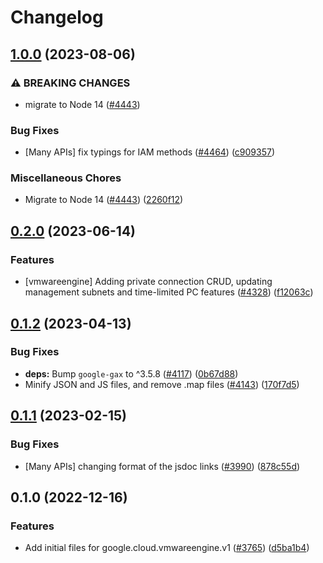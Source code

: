 # Changelog

## [1.0.0](https://github.com/googleapis/google-cloud-node/compare/vmwareengine-v0.2.0...vmwareengine-v1.0.0) (2023-08-06)


### ⚠ BREAKING CHANGES

* migrate to Node 14 ([#4443](https://github.com/googleapis/google-cloud-node/issues/4443))

### Bug Fixes

* [Many APIs] fix typings for IAM methods ([#4464](https://github.com/googleapis/google-cloud-node/issues/4464)) ([c909357](https://github.com/googleapis/google-cloud-node/commit/c90935765ceee0eea6b9ce21a151707df142cf7d))


### Miscellaneous Chores

* Migrate to Node 14 ([#4443](https://github.com/googleapis/google-cloud-node/issues/4443)) ([2260f12](https://github.com/googleapis/google-cloud-node/commit/2260f12543d171bda95345e53475f5f0fdc45770))

## [0.2.0](https://github.com/googleapis/google-cloud-node/compare/vmwareengine-v0.1.2...vmwareengine-v0.2.0) (2023-06-14)


### Features

* [vmwareengine] Adding private connection CRUD, updating management subnets and time-limited PC features ([#4328](https://github.com/googleapis/google-cloud-node/issues/4328)) ([f12063c](https://github.com/googleapis/google-cloud-node/commit/f12063c60a4c8ea05e6269babe2eaa6775974c6f))

## [0.1.2](https://github.com/googleapis/google-cloud-node/compare/vmwareengine-v0.1.1...vmwareengine-v0.1.2) (2023-04-13)


### Bug Fixes

* **deps:** Bump `google-gax` to ^3.5.8 ([#4117](https://github.com/googleapis/google-cloud-node/issues/4117)) ([0b67d88](https://github.com/googleapis/google-cloud-node/commit/0b67d883963643ce1b4f6d2ccd3e8d37adf6e029))
* Minify JSON and JS files, and remove .map files ([#4143](https://github.com/googleapis/google-cloud-node/issues/4143)) ([170f7d5](https://github.com/googleapis/google-cloud-node/commit/170f7d57b8fd344d182a8e758867b8124722eebc))

## [0.1.1](https://github.com/googleapis/google-cloud-node/compare/vmwareengine-v0.1.0...vmwareengine-v0.1.1) (2023-02-15)


### Bug Fixes

* [Many APIs] changing format of the jsdoc links ([#3990](https://github.com/googleapis/google-cloud-node/issues/3990)) ([878c55d](https://github.com/googleapis/google-cloud-node/commit/878c55d62af7e41e8d5050b081e4b79202b1b9cc))

## 0.1.0 (2022-12-16)


### Features

* Add initial files for google.cloud.vmwareengine.v1 ([#3765](https://github.com/googleapis/google-cloud-node/issues/3765)) ([d5ba1b4](https://github.com/googleapis/google-cloud-node/commit/d5ba1b4a25f32e7013473d4248e337da37651f45))
